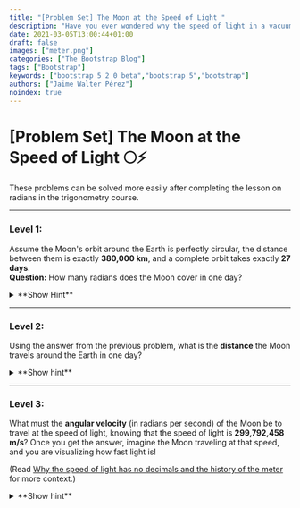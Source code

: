 ```yaml
---
title: "[Problem Set] The Moon at the Speed of Light "
description: "Have you ever wondered why the speed of light in a vacuum is exactly 299,792,458 m/s? It is related to the history of the meter itself!"
date: 2021-03-05T13:00:44+01:00
draft: false
images: ["meter.png"]
categories: ["The Bootstrap Blog"]
tags: ["Bootstrap"]
keywords: ["bootstrap 5 2 0 beta","bootstrap 5","bootstrap"]
authors: ["Jaime Walter Pérez"]
noindex: true
---
```


# [Problem Set] The Moon at the Speed of Light 🌕⚡

These problems can be solved more easily after completing the lesson on radians in the trigonometry course.

---

### Level 1:  
Assume the Moon's orbit around the Earth is perfectly circular, the distance between them is exactly **380,000 km**, and a complete orbit takes exactly **27 days**.  
**Question:** How many radians does the Moon cover in one day?

<details>
<summary>**Show Hint**</summary>
Think about how many radians are in a full circle (360 degrees). Then divide that by the number of days it takes the Moon to complete one orbit.
</details>

---

### Level 2:  
Using the answer from the previous problem, what is the **distance** the Moon travels around the Earth in one day?

<details>
<summary>**Show hint**</summary>
The distance traveled in one day depends on the radius of the orbit (380,000 km) and the fraction of the circle covered in one day. Use the circumference of the orbit as a starting point.
</details>

---

### Level 3:  
What must the **angular velocity** (in radians per second) of the Moon be to travel at the speed of light, knowing that the speed of light is **299,792,458 m/s**?  Once you get the answer, imagine the Moon traveling at that speed, and you are visualizing how fast light is!


(Read [Why the speed of light has no decimals and the history of the meter](../meter) for more context.)

<details>
<summary>**Show hint**</summary>
Angular velocity is the speed of an object divided by the radius of its path. Convert the distance between the Earth and Moon into meters and then calculate. 
</details>
